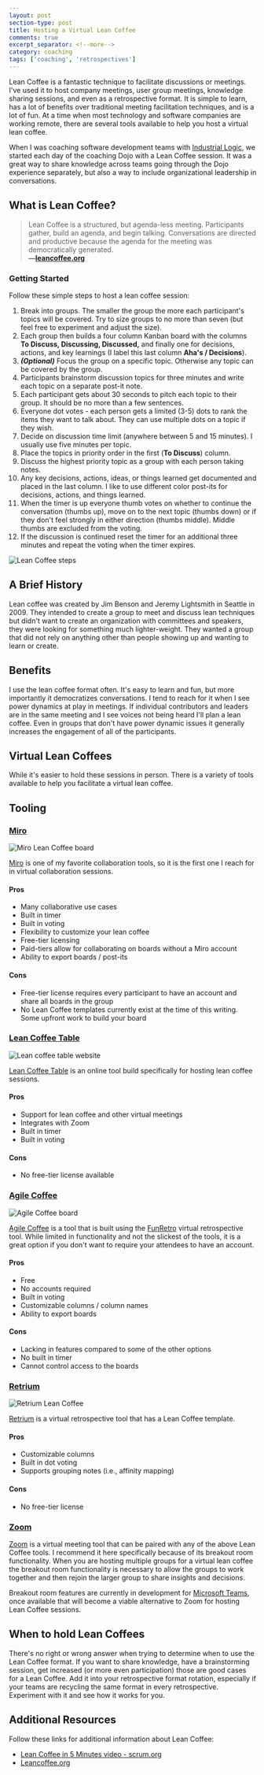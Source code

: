 ```yaml
---
layout: post
section-type: post
title: Hosting a Virtual Lean Coffee
comments: true
excerpt_separator: <!--more-->
category: coaching 
tags: ['coaching', 'retrospectives']
---
```


Lean Coffee is a fantastic technique to facilitate discussions or meetings. I've used it to host company meetings, user group meetings, knowledge sharing sessions, and even as a retrospective format. It is simple to learn, has a lot of benefits over traditional meeting facilitation techniques, and is a lot of fun. At a time when most technology and software companies are working remote, there are several tools available to help you host a virtual lean coffee. 
<!--more-->

When I was coaching software development teams with [Industrial Logic](https://www.industriallogic.com), we started each day of the coaching Dojo with a Lean Coffee session. It was a great way to share knowledge across teams going through the Dojo experience separately, but also a way to include organizational leadership in conversations. 

## What is Lean Coffee?

> Lean Coffee is a structured, but agenda-less meeting. Participants gather, build an agenda, and begin talking. Conversations are directed and productive because the agenda for the meeting was democratically generated.  
> **&mdash;[leancoffee.org](http://leancoffee.org)**

### Getting Started 
Follow these simple steps to host a lean coffee session:

1. Break into groups. The smaller the group the more each participant's topics will be covered. Try to size groups to no more than seven (but feel free to experiment and adjust the size).
1. Each group then builds a four column Kanban board with the columns **To Discuss, Discussing, Discussed,** and finally one for decisions, actions, and key learnings (I label this last column **Aha's / Decisions**).
1. _**(Optional)**_ Focus the group on a specific topic. Otherwise any topic can be covered by the group.
1. Participants brainstorm discussion topics for three minutes and write each topic on a separate post-it note. 
1. Each participant gets about 30 seconds to pitch each topic to their group. It should be no more than a few sentences. 
1. Everyone dot votes - each person gets a limited (3-5) dots to rank the items they want to talk about. They can use multiple dots on a topic if they wish.
1. Decide on discussion time limit (anywhere between 5 and 15 minutes). I usually use five minutes per topic.
1. Place the topics in priority order in the first (**To Discuss**) column.
1. Discuss the highest priority topic as a group with each person taking notes. 
1. Any key decisions, actions, ideas, or things learned get documented and placed in the last column. I like to use different color post-its for decisions, actions, and things learned. 
1. When the timer is up everyone thumb votes on whether to continue the conversation (thumbs up), move on to the next topic (thumbs down) or if they don't feel strongly in either direction (thumbs middle). Middle thumbs are excluded from the voting. 
1. If the discussion is continued reset the timer for an additional three minutes and repeat the voting when the timer expires.

<img src="/img/lean-coffee.png" class="img-responsive" alt="Lean Coffee steps" />


## A Brief History
Lean coffee was created by Jim Benson and Jeremy Lightsmith in Seattle in 2009. They intended to create a group to meet and discuss lean techniques but didn't want to create an organization with committees and speakers, they were looking for something much lighter-weight. They wanted a group that did not rely on anything other than people showing up and wanting to learn or create.

## Benefits
I use the lean coffee format often. It's easy to learn and fun, but more importantly it democratizes conversations. I tend to reach for it  when I see power dynamics at play in meetings. If individual contributors and leaders are in the same meeting and I see voices not being heard I'll plan a lean coffee. Even in groups that don't have power dynamic issues it generally increases the engagement of all of the participants. 

## Virtual Lean Coffees

While it's easier to hold these sessions in person. There is a variety of tools available to help you facilitate a virtual lean coffee. 

## Tooling 
### [Miro](https://miro.com)
<img src="/img/miro-lean-coffee.png" alt="Miro Lean Coffee board" class="img-responsive" />

[Miro](https://miro.com) is one of my favorite collaboration tools, so it is the first one I reach for in virtual collaboration sessions.

#### Pros
* Many collaborative use cases
* Built in timer 
* Built in voting
* Flexibility to customize your lean coffee
* Free-tier licensing 
* Paid-tiers allow for collaborating on boards without a Miro account
* Ability to export boards / post-its

#### Cons
* Free-tier license requires every participant to have an account and share all boards in the group
*  No Lean Coffee templates currently exist at the time of this writing. Some upfront work to build your board

### [Lean Coffee Table](https://www.leancoffeetable.com/)

<img src="/img/lean-coffee-table.png" alt="Lean coffee table website" class="img-responsive" />

[Lean Coffee Table](https://www.leancoffeetable.com/) is an online tool build specifically for hosting lean coffee sessions. 

#### Pros
* Support for lean coffee and other virtual meetings
* Integrates with Zoom 
* Built in timer
* Built in voting

#### Cons
* No free-tier license available


### [Agile Coffee](http://agile.coffee/)

<img src="/img/agile-coffee.png" alt="Agile Coffee board" class="img-responsive" />

[Agile Coffee](http://agile.coffee/) is a tool that is built using the [FunRetro](https://funretro.io/) virtual retrospective tool. While limited in functionality and not the slickest of the tools, it is a great option if you don't want to require your attendees to have an account. 

#### Pros
* Free 
* No accounts required
* Built in voting
* Customizable columns / column names 
* Ability to export boards

#### Cons
* Lacking in features compared to some of the other options 
* No built in timer 
* Cannot control access to the boards

### [Retrium](https://www.retrium.com/retrospective-techniques/lean-coffee)
 
<img src="/img/retrium-lean-coffee.png" alt="Retrium Lean Coffee" class="img-responsive" />

[Retrium](https://www.retrium.com/) is a virtual retrospective tool that has a Lean Coffee template.

#### Pros
* Customizable columns
* Built in dot voting
* Supports grouping notes (i.e., affinity mapping)

#### Cons
* No free-tier license
 
### [Zoom](https://zoom.us/)
 [Zoom](https://zoom.us/) is a virtual meeting tool that can be paired with any of the above Lean Coffee tools. I recommend it here specifically because of its breakout room functionality. When you are hosting multiple groups for a virtual lean coffee the breakout room functionality is necessary to allow the groups to work together and then rejoin the larger group to share insights and decisions. 

Breakout room features are currently in development for [Microsoft Teams](https://www.microsoft.com/en-us/microsoft-365/microsoft-teams/group-chat-software), once available that will become a viable alternative to Zoom for hosting Lean Coffee sessions. 

## When to hold Lean Coffees
There's no right or wrong answer when trying to determine when to use the Lean Coffee format. If you want to share knowledge, have a brainstorming session, get increased (or more even participation) those are good cases for a Lean Coffee. Add it into your retrospective format rotation, especially if your teams are recycling the same format in every retrospective. Experiment with it and see how it works for you. 

## Additional Resources

Follow these links for additional information about Lean Coffee:
* [Lean Coffee in 5 Minutes video - scrum.org](https://www.scrum.org/resources/blog/lean-coffee-5-minutes#:~:text=Lean%20Coffee%20is%20a%20powerful,It%20is%20also%20fun!)
* [Leancoffee.org](https://leancoffee.org)
